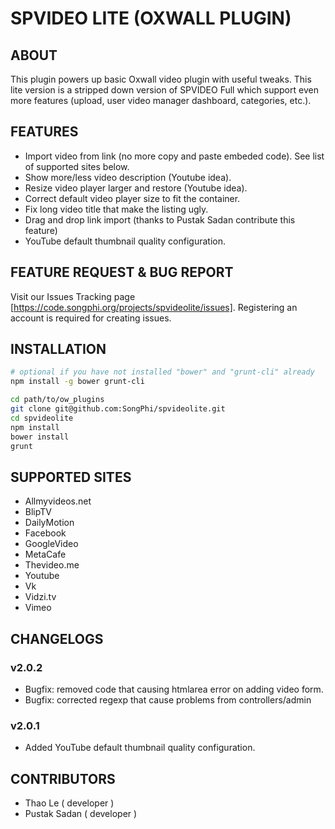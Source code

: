 SPVIDEO LITE (OXWALL PLUGIN)
====

## ABOUT

This plugin powers up basic Oxwall video plugin with useful tweaks. This lite version is a stripped down version of SPVIDEO Full which support even more features (upload, user video manager dashboard, categories, etc.).

## FEATURES

* Import video from link (no more copy and paste embeded code). See list of supported sites below.
* Show more/less video description (Youtube idea).
* Resize video player larger and restore (Youtube idea).
* Correct default video player size to fit the container.
* Fix long video title that make the listing ugly.
* Drag and drop link import (thanks to Pustak Sadan contribute this feature)
* YouTube default thumbnail quality configuration.

## FEATURE REQUEST & BUG REPORT

Visit our Issues Tracking page [https://code.songphi.org/projects/spvideolite/issues]. Registering an account is required for creating issues. 

## INSTALLATION

```Bash
# optional if you have not installed "bower" and "grunt-cli" already
npm install -g bower grunt-cli

cd path/to/ow_plugins
git clone git@github.com:SongPhi/spvideolite.git
cd spvideolite
npm install
bower install
grunt
```

## SUPPORTED SITES
* Allmyvideos.net
* BlipTV
* DailyMotion
* Facebook
* GoogleVideo
* MetaCafe
* Thevideo.me
* Youtube
* Vk
* Vidzi.tv
* Vimeo

## CHANGELOGS

### v2.0.2

* Bugfix: removed code that causing htmlarea error on adding video form.
* Bugfix: corrected regexp that cause problems from controllers/admin

### v2.0.1

* Added YouTube default thumbnail quality configuration.


## CONTRIBUTORS

* Thao Le ( developer )
* Pustak Sadan ( developer )

